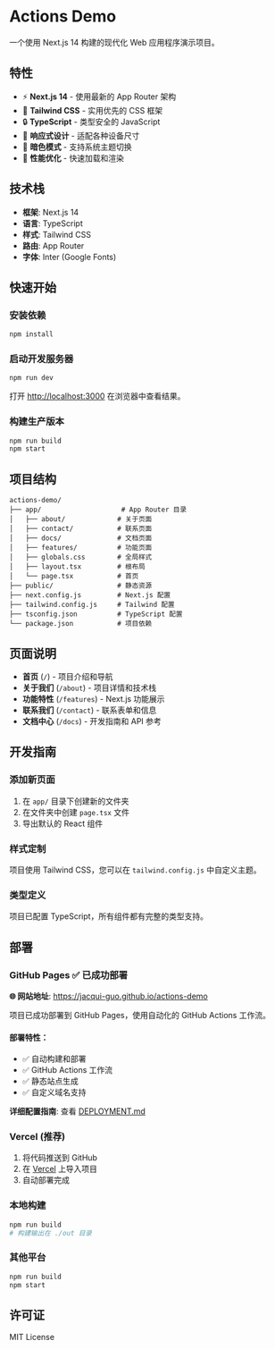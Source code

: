 # Actions Demo

一个使用 Next.js 14 构建的现代化 Web 应用程序演示项目。

## 特性

- ⚡ **Next.js 14** - 使用最新的 App Router 架构
- 🎨 **Tailwind CSS** - 实用优先的 CSS 框架
- 🔒 **TypeScript** - 类型安全的 JavaScript
- 📱 **响应式设计** - 适配各种设备尺寸
- 🌙 **暗色模式** - 支持系统主题切换
- 🚀 **性能优化** - 快速加载和渲染

## 技术栈

- **框架**: Next.js 14
- **语言**: TypeScript
- **样式**: Tailwind CSS
- **路由**: App Router
- **字体**: Inter (Google Fonts)

## 快速开始

### 安装依赖

```bash
npm install
```

### 启动开发服务器

```bash
npm run dev
```

打开 [http://localhost:3000](http://localhost:3000) 在浏览器中查看结果。

### 构建生产版本

```bash
npm run build
npm start
```

## 项目结构

```
actions-demo/
├── app/                    # App Router 目录
│   ├── about/             # 关于页面
│   ├── contact/           # 联系页面
│   ├── docs/              # 文档页面
│   ├── features/          # 功能页面
│   ├── globals.css        # 全局样式
│   ├── layout.tsx         # 根布局
│   └── page.tsx           # 首页
├── public/                # 静态资源
├── next.config.js         # Next.js 配置
├── tailwind.config.js     # Tailwind 配置
├── tsconfig.json          # TypeScript 配置
└── package.json           # 项目依赖
```

## 页面说明

- **首页** (`/`) - 项目介绍和导航
- **关于我们** (`/about`) - 项目详情和技术栈
- **功能特性** (`/features`) - Next.js 功能展示
- **联系我们** (`/contact`) - 联系表单和信息
- **文档中心** (`/docs`) - 开发指南和 API 参考

## 开发指南

### 添加新页面

1. 在 `app/` 目录下创建新的文件夹
2. 在文件夹中创建 `page.tsx` 文件
3. 导出默认的 React 组件

### 样式定制

项目使用 Tailwind CSS，您可以在 `tailwind.config.js` 中自定义主题。

### 类型定义

项目已配置 TypeScript，所有组件都有完整的类型支持。

## 部署

### GitHub Pages ✅ 已成功部署

**🌐 网站地址**: https://jacqui-guo.github.io/actions-demo

项目已成功部署到 GitHub Pages，使用自动化的 GitHub Actions 工作流。

#### 部署特性：
- ✅ 自动构建和部署
- ✅ GitHub Actions 工作流
- ✅ 静态站点生成
- ✅ 自定义域名支持

**详细配置指南**: 查看 [DEPLOYMENT.md](./DEPLOYMENT.md)

### Vercel (推荐)

1. 将代码推送到 GitHub
2. 在 [Vercel](https://vercel.com) 上导入项目
3. 自动部署完成

### 本地构建

```bash
npm run build
# 构建输出在 ./out 目录
```

### 其他平台

```bash
npm run build
npm start
```

## 许可证

MIT License